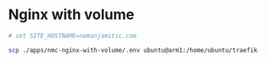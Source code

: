 # Nginx with volume

```bash
# set SITE_HOSTNAME=nemanjamitic.com

scp ./apps/nmc-nginx-with-volume/.env ubuntu@arm1:/home/ubuntu/traefik-proxy/apps/nmc-nginx-with-volume
```